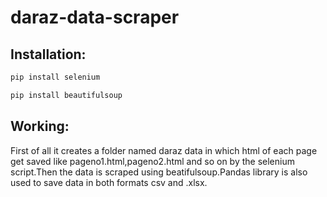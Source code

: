 # daraz-data-scraper

## Installation:
```bash
pip install selenium
```
```bash
pip install beautifulsoup
```
## Working:
First of all it creates a folder named daraz data in which html of each page get saved like pageno1.html,pageno2.html and so on by the selenium script.Then the data is scraped using beatifulsoup.Pandas library is also used to save data in both formats csv and .xlsx.


